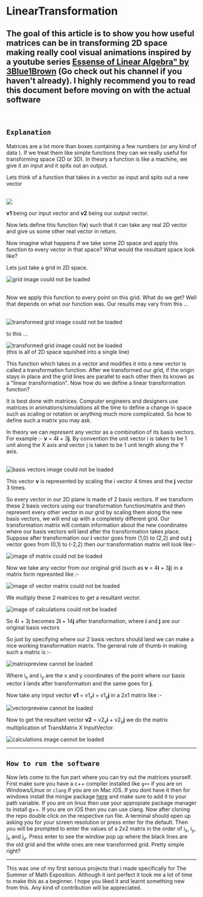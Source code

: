 # LinearTransformation

## The goal of this article is to show you how useful matrices can be in transforming 2D space making really cool visual animations inspired by a youtube series <a href="https://youtube.com/playlist?list=PLZHQObOWTQDPD3MizzM2xVFitgF8hE_ab">Essense of Linear Algebra" by 3Blue1Brown</a> (Go check out his channel if you haven't already). I highly recommend you to read this document before moving on with the actual software

<br>

## `Explanation`

Matrices are a lot more than boxes containing a few numbers (or any kind of data ). If we treat them like simple functions they can we really useful for transforming space (2D or 3D).
In theory a function is like a machine, we give it an input and it spits out an output.
<br>

Lets think of a function that takes in a vector as input and spits out a new vector

<br>
<img src = "img/functionL.png" src-dark = "img/function.png">
<br>


<b>v1</b> being our input vector and <b>v2</b> being our output vector.

Now lets define this function f(<b>v</b>) such that  it can take any real 2D vector and give us some other real vector in return.

Now imagine what happens if we take some 2D space and apply this function to every vector in that space?
What would the resultant space look like?

Lets just take a grid in 2D space.

<img src = "img/grid.PNG" src = "img/grid.PNGL" alt = "grid image could not be loaded">

<br> 
<br> 


Now we apply this function to every point on this grid. What do we get? Well that depends on what our function was. Our results may vary from this ...

<br> 

<img src = "img/transgrid.PNG" alt = "transformed grid image could not be loaded">

<br>

to this ...

<img src = "img/linegrid.PNG" alt = "transformed grid image could not be loaded">

<br>
(this is all of 2D space squished into a single line)

This function which takes in a vector and modifies it into a new vector is called a transformation function. After we transformed our grid, if the origin stays in place and the grid lines are parallel to each other then its known as a "linear transformation". Now how do we define a linear transformation function?

It is best done with matrices. Computer engineers and designers use matrices in animations/simulations all the time to define a change in space such as scaling or rotation or anything much more complicated. So how to define such a matrix you may ask. 

In theory we can represent any vector as a combination of its basis vectors. For example :- <b>v</b> = 4<b>i</b> + 3<b>j</b>.
By convention the unit vector i is taken to be 1 unit along the X axis and vector j is taken to be 1 unit length along the Y axis.

<br>

<img src = "img/basisL.png" alt = "basis vectors image could not be loaded">

This vector <b>v</b> is represented by scaling the i vector 4 times and the <b>j</b> vector 3 times.

So every vector in our 2D plane is made of 2 basis vectors. If we transform these 2 basis vectors using our transformation function/matrix and then represent every other vector in our grid by scaling them along the new basis vectors, we will end up with a completely different grid. Our transformation matrix will contain information about the new coordinates where our basis vectors will land after the transformation takes place. Suppose after transformation our <b>i</b> vector goes from (1,0) to (2,2) and out <b>j</b> vector goes from (0,1) to (-2,2) then our transformation matrix will look like:- 

<img src = "img/transMatrixL.png" alt = "image of matrix could not be loaded">

<br>


Now we take any vector from our original grid (such as <b>v</b> = 4<b>i</b> + 3<b>j</b>) in a matrix form represnted like :- 

<img src = "img/vectorL.png" alt = "image of vector matrix could not be loaded">

We multiply these 2 matrices to get a resultant vector.

<img src = "img/calculationL.png" alt = "image of calculations could not be loaded">

<br>


So 4i + 3j becomes 2<b>i</b> + 14<b>j</b> after transformation, where <b>i</b> and <b>j</b> are our original basis vectors

So just by specifying where our 2 basis vectors should land we can make a nice working transformation matrix. The general rule of thumb in making such a matrix is :-

<img src = "img/matrixpreviewL.png" alt = "matrixpreview cannot be loaded">

Where i<sub>x</sub> and i<sub>y</sub> are the x and y coordinates of the point where our basis vector <b>i</b> lands after transformation and the same goes for <b>j</b>.

Now take any input vector <b>v1</b> = v1<sub>x</sub><b>i</b> + v1<sub>y</sub><b>j</b> in a 2x1 matrix like :-

<img src = "img/vectorpreviewL.png" alt = "vectorpreveiw cannot be loaded">

Now to get the resultant vector <b>v2</b> =  v2<sub>x</sub><b>i</b> + v2<sub>y</sub><b>j</b> we do the matrix multiplication of TransMatrix X InputVector.


<img src = "img/previewcalL.png" alt = "calculations image cannot be loaded">
<hr>

## `How to run the software`

Now lets come to the fun part where you can try out the matrices yourself. First make sure you have a c++ compiler installed like `g++` if you are on Windows/Linux or `clang` if you are on Mac iOS. If you dont have it then  for windows install the mingw package <a href = "https://sourceforge.net/projects/mingw/"> here</a> and make sure to add it to your path variable. If you are on linux then use your appropiate package manager to install g++. If you are on iOS then you can use clang. Now after cloning the repo double click on the respective run file. A terminal should open up asking you for your screen resolution or press enter for the default. Then you will be prompted to enter the values of a 2x2 matrix in the order of i<sub>x</sub>, i<sub>y</sub>, j<sub>x</sub> and j<sub>y</sub>. Press enter to see the window pop up where the black lines are the old grid and the white ones are new transformed grid. Pretty simple right?

<hr>

This was one of my first serious projects that i made specifically for The Summer of Math Exposition. Although it isnt perfect it took me a lot of time to make this as a beginner. I hope you liked it and learnt something new from this. Any kind of contribution will be appreciated. 